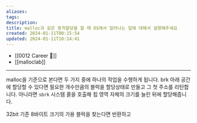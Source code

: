 ```yaml
---
aliases: 
tags: 
description:
title: malloc과 같은 동적할당을 할 때 OS에서 일어나는 일에 대해서 설명해주세요
created: 2024-01-11T00:15:54
updated: 2024-01-11T10:14:41
---
```

- [[0012 Career 💼]]
- [[malloclab]]
---
malloc을 기준으로 본다면 두 가지 중에 하나의 작업을 수행하게 됩니다. brk 아래 공간에 할당할 수 있다면 필요한 개수만큼의 블럭을 할당상태로 만들고 그 첫 주소를 리턴합니다. 아니라면 `sbrk` 시스템 콜을 호출해 힙 영역 자체의 크기를 늘린 뒤에 할당해줍니다. 

32bit 기준 8바이트 크기의 가용 블럭을 찾는다면 반환하고
